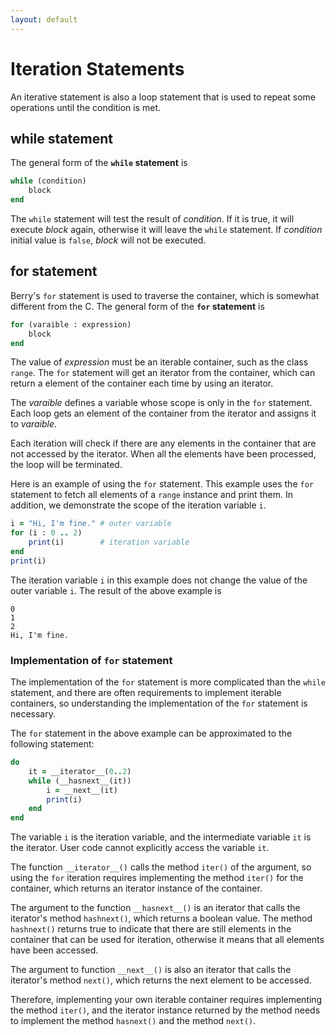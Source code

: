 ```yaml
---
layout: default
---
```


# Iteration Statements

An iterative statement is also a loop statement that is used to repeat some operations until the condition is met.

## while statement

The general form of the **`while` statement** is

``` ruby
while (condition)
    block
end
```

The `while` statement will test the result of *condition*. If it is true, it will execute *block* again, otherwise it will leave the `while` statement. If *condition* initial value is `false`, *block* will not be executed.

## for statement

Berry's `for` statement is used to traverse the container, which is somewhat different from the C. The general form of the **`for` statement** is

``` ruby
for (varaible : expression)
    block
end
```

The value of *expression* must be an iterable container, such as the class `range`. The `for` statement will get an iterator from the container, which can return a element of the container each time by using an iterator.

The *varaible* defines a variable whose scope is only in the `for` statement. Each loop gets an element of the container from the iterator and assigns it to *varaible*.

Each iteration will check if there are any elements in the container that are not accessed by the iterator. When all the elements have been processed, the loop will be terminated.

Here is an example of using the `for` statement. This example uses the `for` statement to fetch all elements of a `range` instance and print them. In addition, we demonstrate the scope of the iteration variable `i`.

``` ruby
i = "Hi, I'm fine." # outer variable
for (i : 0 .. 2)
    print(i)        # iteration variable
end
print(i)
```

The iteration variable `i` in this example does not change the value of the outer variable `i`. The result of the above example is

```
0
1
2
Hi, I'm fine.
```

### Implementation of `for` statement

The implementation of the `for` statement is more complicated than the `while` statement, and there are often requirements to implement iterable containers, so understanding the implementation of the `for` statement is necessary.

The `for` statement in the above example can be approximated to the following statement:

``` ruby
do
    it = __iterator__(0..2)
    while (__hasnext__(it))
        i = __next__(it)
        print(i)
    end
end
```

The variable `i` is the iteration variable, and the intermediate variable `it` is the iterator. User code cannot explicitly access the variable `it`.

The function `__iterator__()` calls the method `iter()` of the argument, so using the `for` iteration requires implementing the method `iter()` for the container, which returns an iterator instance of the container.

The argument to the function `__hasnext__()` is an iterator that calls the iterator's method `hashnext()`, which returns a boolean value. The method `hashnext()` returns true to indicate that there are still elements in the container that can be used for iteration, otherwise it means that all elements have been accessed.

The argument to function `__next__()` is also an iterator that calls the iterator's method `next()`, which returns the next element to be accessed.

Therefore, implementing your own iterable container requires implementing the method `iter()`, and the iterator instance returned by the method needs to implement the method `hasnext()` and the method `next()`.
